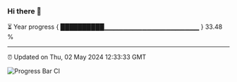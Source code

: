 ### Hi there 👋

⏳ Year progress { ██████████▁▁▁▁▁▁▁▁▁▁▁▁▁▁▁▁▁▁▁▁ } 33.48 %

---

⏰ Updated on Thu, 02 May 2024 12:33:33 GMT

![Progress Bar CI](https://github.com/ZhaoGui/ZhaoGui/workflows/Progress%20Bar%20CI/badge.svg)
